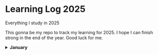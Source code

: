 # Learning Log 2025
Everything I study in 2025

This gonna be my repo to track my learning for 2025. I hope I can finish strong in the end of the year.
Good luck for me.

<details>
  <summary><b>January</b></summary>
  
## 1
N/A

## 2
I found very interesting book: https://nostarch.com/r-rest-us, thinking to learn R again.

![Cover](https://nostarch.com/sites/default/files/styles/uc_product_full/public/R_for_the_Rest_frontcover.png "Cover")

## 3
Missed a day here, not so productive.

## 4
Try to start learning Laravel?

damn it

```php
<?php

echo "Welcome to PHP\n";
```
## 5
- Viewed [A practical Introduction to GIS](https://www.youtube.com/watch?v=YSuRw6-kVuY)

- W3School
  - HTML
  - CSS
  - Javascript
  - PHP
 
## 6
Introduction to HTML by [Codecademy](codecademy.com)
<details>
  ```html
<body>
  <h1>The Brown Bear</h1>
  <div id="introduction">
    <h2>About Brown Bears</h2>
    <p>The brown bear (<em>Ursus arctos</em>) is native to parts of northern Eurasia and North America. Its conservation status is currently <strong>Least Concern</strong>.<br /><br /> There are many subspecies within the brown bear species, including the Atlas bear and the Himalayan brown bear.</p>
    <h3>Species</h3>
    <ul>
      <li>Arctos</li>
      <li>Collarus</li>
      <li>Horribilis</li>
      <li>Nelsoni (extinct)</li>
    </ul>
    <h3>Features</h3>
    <p>Brown bears are not always completely brown. Some can be reddish or yellowish. They have very large, curved claws and huge paws. Male brown bears are often 30% larger than female brown bears. They can range from 5 feet to 9 feet from head to toe.</p>
  </div>
  <div id="habitat">
    <h2>Habitat</h2>
    <h3>Countries with Large Brown Bear Populations</h3>
    <ol>
      <li>Russia</li>
      <li>United States</li>
      <li>Canada</li>
    </ol>
    <h3>Countries with Small Brown Bear Populations</h3>
    <p>Some countries with smaller brown bear populations include Armenia, Belarus, Bulgaria, China, Finland, France, Greece, India, Japan, Nepal, Poland, Romania, Slovenia, Turkmenistan, and Uzbekistan.</p>
  </div>
  <div id="media">
    <h2>Media</h2>
    <img src="https://content.codecademy.com/courses/web-101/web101-image_brownbear.jpg" alt="A Brown Bear"/>
    <video src="https://content.codecademy.com/courses/freelance-1/unit-1/lesson-2/htmlcss1-vid_brown-bear.mp4" width="320" height="240" controls>Video not supported</video>
  </div>
</body>
```
</details>

## 7


</details>


